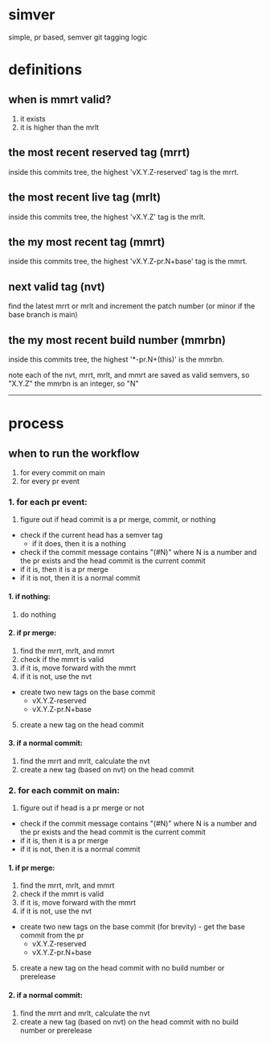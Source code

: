 # simver
simple, pr based, semver git tagging logic


# definitions

## when is mmrt valid? 
1. it exists
2. it is higher than the mrlt


## the most recent reserved tag (mrrt)

inside this commits tree, the highest 'vX.Y.Z-reserved' tag is the mrrt.


## the most recent live tag (mrlt)

inside this commits tree, the highest 'vX.Y.Z' tag is the mrlt.

## the my most recent tag (mmrt)

inside this commits tree, the highest 'vX.Y.Z-pr.N+base' tag is the mmrt.

## next valid tag (nvt)

find the latest mrrt or mrlt and increment the patch number (or minor if the base branch is main)

## the my most recent build number (mmrbn)

inside this commits tree, the highest '*-pr.N+(this)' is the mmrbn.

note each of the nvt, mrrt, mrlt, and mmrt are saved as valid semvers, so "X.Y.Z"
the mmrbn is an integer, so "N"

-----------

# process

## when to run the workflow
1. for every commit on main
2. for every pr event

### 1. for each pr event:
1. figure out if head commit is a pr merge, commit, or nothing
 - check if the current head has a semver tag
    - if it does, then it is a nothing
 - check if the commit message contains "(#N)" where N is a number and the pr exists and the head commit is the current commit
 - if it is, then it is a pr merge
 - if it is not, then it is a normal commit

#### 1. if nothing:
1. do nothing

#### 2. if pr merge:
1. find the mrrt, mrlt, and mmrt
2. check if the mmrt is valid
3. if it is, move forward with the mmrt
4. if it is not, use the nvt
 - create two new tags on the base commit
    - vX.Y.Z-reserved
    - vX.Y.Z-pr.N+base
5. create a new tag on the head commit

#### 3. if a normal commit:
1. find the mrrt and mrlt, calculate the nvt
2. create a new tag (based on nvt) on the head commit

### 2. for each commit on main:
1. figure out if head is a pr merge or not
 - check if the commit message contains "(#N)" where N is a number and the pr exists and the head commit is the current commit
 - if it is, then it is a pr merge
 - if it is not, then it is a normal commit

#### 1. if pr merge:
1. find the mrrt, mrlt, and mmrt
2. check if the mmrt is valid
3. if it is, move forward with the mmrt
4. if it is not, use the nvt
 - create two new tags on the base commit (for brevity) - get the base commit from the pr
    - vX.Y.Z-reserved
    - vX.Y.Z-pr.N+base
5. create a new tag on the head commit with no build number or prerelease

#### 2. if a normal commit:
1. find the mrrt and mrlt, calculate the nvt
2. create a new tag (based on nvt) on the head commit with no build number or prerelease


